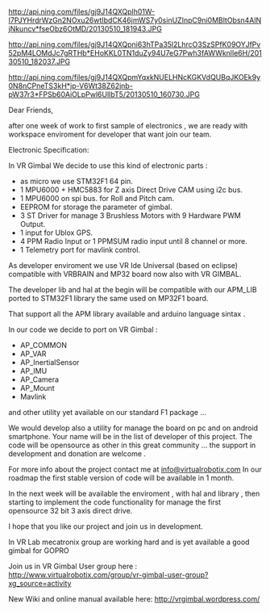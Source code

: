 http://api.ning.com/files/gj9J14QXQplh01W-I7PJYHrdrWzGn2NOxu26wtIbdCK46jmWS7y0sinUZInpC9ni0MBltObsn4AlNjNkuncv*fseObz6OtMD/20130510_181943.JPG

http://api.ning.com/files/gj9J14QXQpni63hTPa35l2LhrcO3SzSPfK09OYJfPv52pM4LOMdJc7gRTHb*EHoKKL0TN1duZy94U7eG7Pwh3fAWWknlle6H/20130510_182037.JPG

http://api.ning.com/files/gj9J14QXQpmYqxkNUELHNcKGKVdQUBqJKOEk9y0N8nCPneTS3kH*jp-V6Wt38Z62jnb-pW37r3*FPSb60AiOLpPwl6UlIbT5/20130510_160730.JPG

Dear Friends,

after one week of work to first sample of electronics , we are ready with workspace enviroment for developer that want join our team.

Electronic Specification:

In VR Gimbal We decide to use this kind of electronic parts  :
  * as micro we use STM32F1 64 pin.
  * 1 MPU6000 + HMC5883 for Z axis Direct Drive CAM using i2c bus.
  * 1 MPU6000 on spi bus. for Roll and Pitch cam.
  * EEPROM for storage the parameter of gimbal.
  * 3 ST Driver for manage 3 Brushless Motors with 9 Hardware PWM Output.
  * 1 input for Ublox GPS.
  * 4 PPM Radio Input or 1 PPMSUM radio input until 8 channel or more.
  * 1 Telemetry port for mavlink control.

As developer enviroment we use VR Ide Universal (based on eclipse) compatible with VRBRAIN and MP32 board now also with VR GIMBAL.

The developer lib and hal at the begin will be compatible with our APM\_LIB ported to STM32F1 library the same used on MP32F1 board.

That support all the APM library available and arduino language sintax .

In our code we decide to port on VR Gimbal :

  * AP\_COMMON
  * AP\_VAR
  * AP\_InertialSensor
  * AP\_IMU
  * AP\_Camera
  * AP\_Mount
  * Mavlink

and other utility yet available on our standard F1 package ...

We would develop also a utility for manage the board on pc and on android smartphone.
Your name will be in the list of developer of this project. The code will be opensource as other in this great community ... the support in development and donation are welcome .

For more info about the project contact me at info@virtualrobotix.com
In our roadmap the first  stable version of code will be available in 1 month.

In the next week will be available the enviroment , with hal and library , then starting to implement the code functionality for manage the first opensource 32 bit 3 axis direct drive.

I hope that you like our project and join us in development.

In VR Lab mecatronix group are working hard and is yet available a good gimbal for GOPRO

Join us in VR Gimbal User group here :
http://www.virtualrobotix.com/group/vr-gimbal-user-group?xg_source=activity

New Wiki and online manual available here:
http://vrgimbal.wordpress.com/